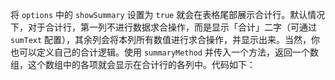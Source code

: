 将 `options` 中的 `showSummary` 设置为 `true` 就会在表格尾部展示合计行。默认情况下，对于合计行，第一列不进行数据求合操作，而是显示「合计」二字（可通过 `sumText` 配置），其余列会将本列所有数值进行求合操作，并显示出来。当然，你也可以定义自己的合计逻辑。使用 `summaryMethod` 并传入一个方法，返回一个数组，这个数组中的各项就会显示在合计行的各列中。代码如下：
